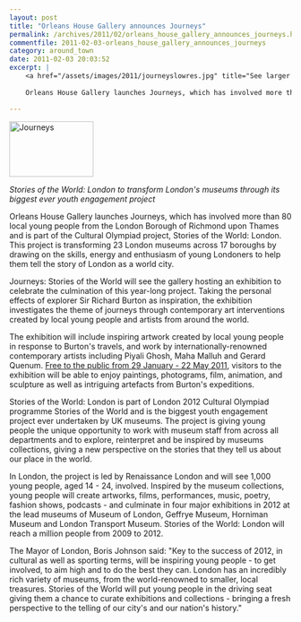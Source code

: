 ```yaml
---
layout: post
title: "Orleans House Gallery announces Journeys"
permalink: /archives/2011/02/orleans_house_gallery_announces_journeys.html
commentfile: 2011-02-03-orleans_house_gallery_announces_journeys
category: around_town
date: 2011-02-03 20:03:52
excerpt: |
    <a href="/assets/images/2011/journeyslowres.jpg" title="See larger version of - Journeys"><img src="/assets/images/2011/journeyslowres_thumb.jpg" width="150" height="99" alt="Journeys" class="photo right" /></a>
    
    Orleans House Gallery launches Journeys, which has involved more than 80 local young people from the London Borough of Richmond upon Thames and is part of the Cultural Olympiad project, Stories of the World: London.  This project is transforming 23 London museums across 17 boroughs by drawing on the skills, energy and enthusiasm of young Londoners to help them tell the story of London as a world city.

---
```


<a href="/assets/images/2011/journeyslowres.jpg" title="See larger version of - Journeys"><img src="/assets/images/2011/journeyslowres_thumb.jpg" width="150" height="99" alt="Journeys" class="photo right" /></a>

*Stories of the World: London to transform London's museums through its biggest ever youth engagement project*

Orleans House Gallery launches Journeys, which has involved more than 80 local young people from the London Borough of Richmond upon Thames and is part of the Cultural Olympiad project, Stories of the World: London. This project is transforming 23 London museums across 17 boroughs by drawing on the skills, energy and enthusiasm of young Londoners to help them tell the story of London as a world city.

Journeys: Stories of the World will see the gallery hosting an exhibition to celebrate the culmination of this year-long project. Taking the personal effects of explorer Sir Richard Burton as inspiration, the exhibition investigates the theme of journeys through contemporary art interventions created by local young people and artists from around the world.

The exhibition will include inspiring artwork created by local young people in response to Burton's travels, and work by internationally-renowned contemporary artists including Piyali Ghosh, Maha Malluh and Gerard Quenum. [Free to the public from 29 January - 22 May 2011](/event/show/200705142701), visitors to the exhibition will be able to enjoy paintings, photograms, film, animation, and sculpture as well as intriguing artefacts from Burton's expeditions.

Stories of the World: London is part of London 2012 Cultural Olympiad programme Stories of the World and is the biggest youth engagement project ever undertaken by UK museums. The project is giving young people the unique opportunity to work with museum staff from across all departments and to explore, reinterpret and be inspired by museums collections, giving a new perspective on the stories that they tell us about our place in the world.

In London, the project is led by Renaissance London and will see 1,000 young people, aged 14 - 24, involved. Inspired by the museum collections, young people will create artworks, films, performances, music, poetry, fashion shows, podcasts - and culminate in four major exhibitions in 2012 at the lead museums of Museum of London, Geffrye Museum, Horniman Museum and London Transport Museum. Stories of the World: London will reach a million people from 2009 to 2012.

The Mayor of London, Boris Johnson said: "Key to the success of 2012, in cultural as well as sporting terms, will be inspiring young people - to get involved, to aim high and to do the best they can. London has an incredibly rich variety of museums, from the world-renowned to smaller, local treasures. Stories of the World will put young people in the driving seat giving them a chance to curate exhibitions and collections - bringing a fresh perspective to the telling of our city's and our nation's history."
